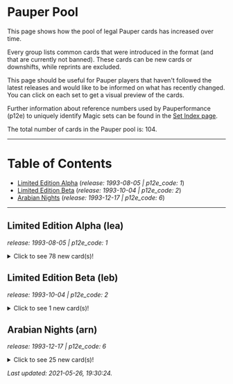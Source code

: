 # Pauper Pool

This page shows how the pool of legal Pauper cards has increased over time.

Every group lists common cards that were introduced in the format (and that are currently not banned).
These cards can be new cards or downshifts, while reprints are excluded.

This page should be useful for Pauper players that haven't followed the latest releases and would like to be informed on what has recently changed.
You can click on each set to get a visual preview of the cards.

Further information about reference numbers used by Pauperformance (p12e) to uniquely identify Magic sets can be found in the [Set Index page](set_index.md).

The total number of cards in the Pauper pool is: 104.

---
Table of Contents
=================
* [Limited Edition Alpha](#limited-edition-alpha-lea) (*release: 1993-08-05 | p12e_code: 1*)
* [Limited Edition Beta](#limited-edition-beta-leb) (*release: 1993-10-04 | p12e_code: 2*)
* [Arabian Nights](#arabian-nights-arn) (*release: 1993-12-17 | p12e_code: 6*)

---

## Limited Edition Alpha (lea)
*release: 1993-08-05 | p12e_code: 1*

<details>
  <summary>Click to see 78 new card(s)!</summary>

[Benalish Hero](https://scryfall.com/card/lea/4/benalish-hero?utm_source=api)  
[Blue Elemental Blast](https://scryfall.com/card/lea/49/blue-elemental-blast?utm_source=api)  
[Circle of Protection: Blue](https://scryfall.com/card/lea/10/circle-of-protection:-blue?utm_source=api)  
[Circle of Protection: Green](https://scryfall.com/card/lea/11/circle-of-protection:-green?utm_source=api)  
[Circle of Protection: Red](https://scryfall.com/card/lea/12/circle-of-protection:-red?utm_source=api)  
[Circle of Protection: White](https://scryfall.com/card/lea/13/circle-of-protection:-white?utm_source=api)  
[Craw Wurm](https://scryfall.com/card/lea/190/craw-wurm?utm_source=api)  
[Creature Bond](https://scryfall.com/card/lea/55/creature-bond?utm_source=api)  
[Dark Ritual](https://scryfall.com/card/lea/98/dark-ritual?utm_source=api)  
[Death Ward](https://scryfall.com/card/lea/17/death-ward?utm_source=api)  
[Disenchant](https://scryfall.com/card/lea/18/disenchant?utm_source=api)  
[Disintegrate](https://scryfall.com/card/lea/140/disintegrate?utm_source=api)  
[Drain Life](https://scryfall.com/card/lea/105/drain-life?utm_source=api)  
[Drudge Skeletons](https://scryfall.com/card/lea/106/drudge-skeletons?utm_source=api)  
[Dwarven Warriors](https://scryfall.com/card/lea/143/dwarven-warriors?utm_source=api)  
[Earthbind](https://scryfall.com/card/lea/145/earthbind?utm_source=api)  
[False Orders](https://scryfall.com/card/lea/147/false-orders?utm_source=api)  
[Fear](https://scryfall.com/card/lea/108/fear?utm_source=api)  
[Fireball](https://scryfall.com/card/lea/149/fireball?utm_source=api)  
[Firebreathing](https://scryfall.com/card/lea/150/firebreathing?utm_source=api)  
[Flight](https://scryfall.com/card/lea/58/flight?utm_source=api)  
[Fog](https://scryfall.com/card/lea/193/fog?utm_source=api)  
[Forest](https://scryfall.com/card/lea/294/forest?utm_source=api)  
[Frozen Shade](https://scryfall.com/card/lea/109/frozen-shade?utm_source=api)  
[Giant Growth](https://scryfall.com/card/lea/197/giant-growth?utm_source=api)  
[Giant Spider](https://scryfall.com/card/lea/198/giant-spider?utm_source=api)  
[Gray Ogre](https://scryfall.com/card/lea/156/gray-ogre?utm_source=api)  
[Grizzly Bears](https://scryfall.com/card/lea/199/grizzly-bears?utm_source=api)  
[Guardian Angel](https://scryfall.com/card/lea/21/guardian-angel?utm_source=api)  
[Healing Salve](https://scryfall.com/card/lea/22/healing-salve?utm_source=api)  
[Hill Giant](https://scryfall.com/card/lea/157/hill-giant?utm_source=api)  
[Holy Armor](https://scryfall.com/card/lea/23/holy-armor?utm_source=api)  
[Holy Strength](https://scryfall.com/card/lea/24/holy-strength?utm_source=api)  
[Howl from Beyond](https://scryfall.com/card/lea/111/howl-from-beyond?utm_source=api)  
[Hurloon Minotaur](https://scryfall.com/card/lea/158/hurloon-minotaur?utm_source=api)  
[Invisibility](https://scryfall.com/card/lea/59/invisibility?utm_source=api)  
[Ironclaw Orcs](https://scryfall.com/card/lea/159/ironclaw-orcs?utm_source=api)  
[Ironroot Treefolk](https://scryfall.com/card/lea/203/ironroot-treefolk?utm_source=api)  
[Island](https://scryfall.com/card/lea/288/island?utm_source=api)  
[Jump](https://scryfall.com/card/lea/60/jump?utm_source=api)  
[Lightning Bolt](https://scryfall.com/card/lea/161/lightning-bolt?utm_source=api)  
[Llanowar Elves](https://scryfall.com/card/lea/210/llanowar-elves?utm_source=api)  
[Merfolk of the Pearl Trident](https://scryfall.com/card/lea/66/merfolk-of-the-pearl-trident?utm_source=api)  
[Mesa Pegasus](https://scryfall.com/card/lea/28/mesa-pegasus?utm_source=api)  
[Mons's Goblin Raiders](https://scryfall.com/card/lea/164/monss-goblin-raiders?utm_source=api)  
[Mountain](https://scryfall.com/card/lea/292/mountain?utm_source=api)  
[Paralyze](https://scryfall.com/card/lea/119/paralyze?utm_source=api)  
[Pearled Unicorn](https://scryfall.com/card/lea/30/pearled-unicorn?utm_source=api)  
[Pestilence](https://scryfall.com/card/lea/120/pestilence?utm_source=api)  
[Phantasmal Terrain](https://scryfall.com/card/lea/68/phantasmal-terrain?utm_source=api)  
[Plague Rats](https://scryfall.com/card/lea/121/plague-rats?utm_source=api)  
[Plains](https://scryfall.com/card/lea/286/plains?utm_source=api)  
[Power Leak](https://scryfall.com/card/lea/71/power-leak?utm_source=api)  
[Power Sink](https://scryfall.com/card/lea/72/power-sink?utm_source=api)  
[Prodigal Sorcerer](https://scryfall.com/card/lea/73/prodigal-sorcerer?utm_source=api)  
[Psychic Venom](https://scryfall.com/card/lea/75/psychic-venom?utm_source=api)  
[Raise Dead](https://scryfall.com/card/lea/122/raise-dead?utm_source=api)  
[Red Elemental Blast](https://scryfall.com/card/lea/169/red-elemental-blast?utm_source=api)  
[Regeneration](https://scryfall.com/card/lea/213/regeneration?utm_source=api)  
[Samite Healer](https://scryfall.com/card/lea/37/samite-healer?utm_source=api)  
[Scathe Zombies](https://scryfall.com/card/lea/125/scathe-zombies?utm_source=api)  
[Scryb Sprites](https://scryfall.com/card/lea/215/scryb-sprites?utm_source=api)  
[Sea Serpent](https://scryfall.com/card/lea/76/sea-serpent?utm_source=api)  
[Shanodin Dryads](https://scryfall.com/card/lea/216/shanodin-dryads?utm_source=api)  
[Shatter](https://scryfall.com/card/lea/173/shatter?utm_source=api)  
[Spell Blast](https://scryfall.com/card/lea/79/spell-blast?utm_source=api)  
[Stone Rain](https://scryfall.com/card/lea/177/stone-rain?utm_source=api)  
[Stream of Life](https://scryfall.com/card/lea/217/stream-of-life?utm_source=api)  
[Swamp](https://scryfall.com/card/lea/290/swamp?utm_source=api)  
[Terror](https://scryfall.com/card/lea/130/terror?utm_source=api)  
[Tranquility](https://scryfall.com/card/lea/220/tranquility?utm_source=api)  
[Twiddle](https://scryfall.com/card/lea/85/twiddle?utm_source=api)  
[Unholy Strength](https://scryfall.com/card/lea/131/unholy-strength?utm_source=api)  
[Unsummon](https://scryfall.com/card/lea/86/unsummon?utm_source=api)  
[Wall of Wood](https://scryfall.com/card/lea/225/wall-of-wood?utm_source=api)  
[War Mammoth](https://scryfall.com/card/lea/227/war-mammoth?utm_source=api)  
[Weakness](https://scryfall.com/card/lea/134/weakness?utm_source=api)  
[Wild Growth](https://scryfall.com/card/lea/229/wild-growth?utm_source=api)  
</details>

## Limited Edition Beta (leb)
*release: 1993-10-04 | p12e_code: 2*

<details>
  <summary>Click to see 1 new card(s)!</summary>

[Circle of Protection: Black](https://scryfall.com/card/leb/10/circle-of-protection:-black?utm_source=api)  
</details>

## Arabian Nights (arn)
*release: 1993-12-17 | p12e_code: 6*

<details>
  <summary>Click to see 25 new card(s)!</summary>

[Army of Allah](https://scryfall.com/card/arn/2/army-of-allah?utm_source=api)  
[Bird Maiden](https://scryfall.com/card/arn/37/bird-maiden?utm_source=api)  
[Camel](https://scryfall.com/card/arn/3/camel?utm_source=api)  
[Cuombajj Witches](https://scryfall.com/card/arn/23/cuombajj-witches?utm_source=api)  
[Dandân](https://scryfall.com/card/arn/12/dand%C3%A2n?utm_source=api)  
[Desert](https://scryfall.com/card/arn/72/desert?utm_source=api)  
[Desert Nomads](https://scryfall.com/card/arn/38/desert-nomads?utm_source=api)  
[Erg Raiders](https://scryfall.com/card/arn/25/erg-raiders?utm_source=api)  
[Fishliver Oil](https://scryfall.com/card/arn/13/fishliver-oil?utm_source=api)  
[Flying Men](https://scryfall.com/card/arn/14/flying-men?utm_source=api)  
[Ghazbán Ogre](https://scryfall.com/card/arn/49/ghazb%C3%A1n-ogre?utm_source=api)  
[Giant Tortoise](https://scryfall.com/card/arn/15/giant-tortoise?utm_source=api)  
[Hasran Ogress](https://scryfall.com/card/arn/27/hasran-ogress?utm_source=api)  
[Hurr Jackal](https://scryfall.com/card/arn/39/hurr-jackal?utm_source=api)  
[Kird Ape](https://scryfall.com/card/arn/40/kird-ape?utm_source=api)  
[Metamorphosis](https://scryfall.com/card/arn/51/metamorphosis?utm_source=api)  
[Moorish Cavalry](https://scryfall.com/card/arn/7/moorish-cavalry?utm_source=api)  
[Nafs Asp](https://scryfall.com/card/arn/52/nafs-asp?utm_source=api)  
[Oubliette](https://scryfall.com/card/arn/31/oubliette?utm_source=api)  
[Piety](https://scryfall.com/card/arn/8/piety?utm_source=api)  
[Rukh Egg](https://scryfall.com/card/arn/43/rukh-egg?utm_source=api)  
[Sandstorm](https://scryfall.com/card/arn/53/sandstorm?utm_source=api)  
[Unstable Mutation](https://scryfall.com/card/arn/22/unstable-mutation?utm_source=api)  
[War Elephant](https://scryfall.com/card/arn/11/war-elephant?utm_source=api)  
[Wyluli Wolf](https://scryfall.com/card/arn/55/wyluli-wolf?utm_source=api)  
</details>



*Last updated: 2021-05-26, 19:30:24.*
